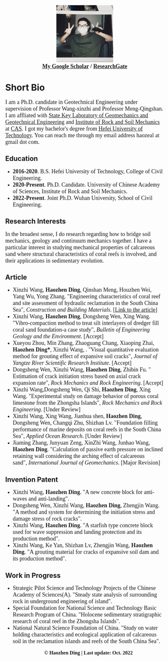 <head>
		<meta charset="utf-8">
	</head>
<body>
		<div align="center">
			<img src="头像.jpg" height="180px" width="180px "/>
        <br><strong><font face="Segoe UI Semibold" size="4"><a href="https://scholar.google.com/citations?user=_UgQOOIAAAAJ&hl=zh-CN/">My Google Scholar</a> / <a href="https://www.researchgate.net/profile/Haozhen-Ding-2/">ResearchGate</a></font></strong><br>
		</div>
</body> 

<h1>Short Bio</h1>
<p><font face="Segoe UI Semibold" size="4">I am a Ph.D. candidate in Geotechnical Engineering under supervision of Professor Wang-xinzhi and Professor Meng-Qingshan. I am affliated with <a href="http://www.sklgme.org/">State Key Laboratory of Geomechanics and Geotechnical Engineering</a> and <a href="http://www.whrsm.ac.cn/">Institute of Rock and Soil Mechanics</a> at <a href="http://www.cas.ac.cn/">CAS</a>. I got my bachelor's degree from <a href="https://www.hfut.edu.cn/">Hefei University of Technology</a>. You can reach me through my email address haozeal at gmail dot com.</font></p>
<h2><strong>Education</strong></h2>
<ul><li><font face="Segoe UI Semibold" size="4"><b>2016-2020</b>. B.S. Hefei University of Technology, College of Civil Engineering.</font></li>
<li><b><font face="Segoe UI Semibold" size="4">2020-Present</b>. Ph.D. Candidate. University of Chinese Academy of Sciences, Institute of Rock and Soil Mechanics.</font></li>
<li><b><font face="Segoe UI Semibold" size="4">2022-Present</b>. Joint Ph.D. Wuhan University, School of Civil Engineering.</font></li></ul>

<h2><strong>Research Interests</strong></h2>
<p><font face="Segoe UI Semibold" size="4">In the broadest sense, I do research regarding how to bridge soil mechanics, geology and continuum mechanics together. I have a particular interest in studying mechanical properties of calcareous sand where structural characteristics of coral reefs is involved, and their applications in sedimentary evolution.&nbsp;</font></p>

<h2><strong>Article</strong></h2>
<ul><li><font face="Segoe UI Semibold" size="4">Xinzhi Wang, <b>Haozhen Ding</b>, Qinshan Meng, Houzhen Wei, Yang Wu, Yong Zhang. "Engineering characteristics of coral reef and site assessment of hydraulic reclamation in the South China Sea",&nbsp;<em>Construction and Building Materials</em>. [<a href="https://www.sciencedirect.com/science/article/abs/pii/S0950061821020225">Link to the article</a>]</font></li> 
<li><font face="Segoe UI Semibold" size="4">Xinzhi Wang, <b>Haozhen Ding</b>, Dongsheng Wen, Xing Wang. "Vibro-compaction method to treat silt interlayers of dredger fill coral sand foundation-a case study",&nbsp;<em>Bulletin of Engineering Geology and the Environment</em>. [Accept] </font></li>
<li><font face="Segoe UI Semibold" size="4">Xueyou Zhou, Min Zhang, Zhaoguang Chang, Xiaoping Zhai, <b>Haozhen Ding*</b>, Xinzhi Wang, . "Visual quantitative evaluation method for grouting effect of expansive soil cracks",&nbsp;<em>Journal of Yangtze River Scientific Research Institute</em>. [Accept] </font></li>
<li><font face="Segoe UI Semibold" size="4">Dongsheng Wen, Xinzhi Wang, <b>Haozhen Ding</b>, Zhibin Fu. " Estimation of crack initiation stress based on axial crack expansion rate",&nbsp;<em>Rock Mechanics and Rock Engineering</em>. [Accept]</font></li>
<li><font face="Segoe UI Semibold" size="4">Xinzhi Wang,Dongsheng Wen, Qi Shi, <b>Haozhen Ding</b>, Xing Wang. "Experimental study on damage behavior of porous coral limestone from the Zhongsha Islands",&nbsp;<em>Rock Mechanics and Rock Engineering</em>. [Under Review]</font></li>
<li><font face="Segoe UI Semibold" size="4">Xinzhi Wang, Xing Wang, Jianhua shen, <b>Haozhen Ding</b>, Dongsheng Wen, Changqi Zhu, Shizhan Lv. "Foundation filling performance of marine deposits on coral reefs in the South China Sea",&nbsp;<em>Applied Ocean Research</em>. [Under Review] </font></li>
<li><font face="Segoe UI Semibold" size="4">Jiaming Zhang, Junyuan Zeng, XinZhi Wang, Junhao Wang, <b>Haozhen Ding</b>. "Calculation of passive earth pressure on inclined retaining wall considering the arching effect of calcareous sand",&nbsp;<em>International Journal of Geomechanics</em>. [Major Revision]</font></li>
	
</ul><h2><strong>Invention Patent</strong></h2> 
<ul><li><font face="Segoe UI Semibold" size="4">Xinzhi Wang,&nbsp;<b>Haozhen Ding</b>. "A new concrete block for anti-waves and anti-landing".&nbsp;</font></li>
<li><font face="Segoe UI Semibold" size="4">Dongsheng Wen, Xinzhi Wang,&nbsp;<b>Haozhen Ding</b>, Zhengjin Wang. "A method and system for determining the initiation stress and damage stress of rock cracks".&nbsp;</font></li>
<li><font face="Segoe UI Semibold" size="4">Xinzhi Wang,&nbsp;<b>Haozhen Ding</b>. "A starfish type concrete block used for wave suppression and landing protection and its production method".&nbsp;</font></li>
<li><font face="Segoe UI Semibold" size="4">Xinzhi Wang, Ke Yan, Shizhan Lv, Zhengjin Wang,&nbsp;<b>Haozhen Ding</b>. "A grouting material for cracks of expansive soil dam and its production method".&nbsp;</font></li>
	
</ul><h2><strong>Work in Progress</strong></h2>
<ul><li><font face="Segoe UI Semibold" size="4">Strategic Pilot Science and Technology Projects of the Chinese Academy of Sciences(A). "Steady state analysis of surrounding rock in underground engineering of island".&nbsp;</font></li>
<li><font face="Segoe UI Semibold" size="4">Special Foundation for National Science and Technology Basic Research Program of China. "Holocene sedimentary stratigraphic research of coral reef in the Zhongsha Islands".&nbsp;</font></li>
<li><font face="Segoe UI Semibold" size="4">National Natural Science Foundation of China. "Study on water holding characteristics and ecological application of calcareous soil in the reclamation islands and reefs of the South China Sea".&nbsp;</font></li>


<body>
		<div align="center">
        <br><strong><font face="Segoe UI Semibold" size="3">© Haozhen Ding | Last update: Oct. 2022 </font></strong>
		</div>
</body>   
